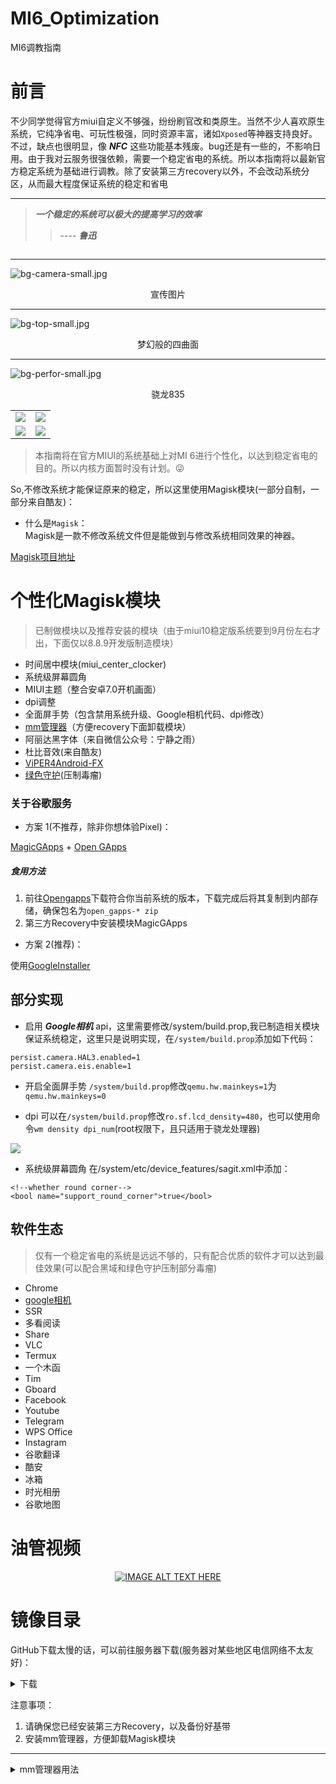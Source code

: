 # MI6_Optimization
MI6调教指南

# 前言
不少同学觉得官方miui自定义不够强，纷纷刷官改和类原生。当然不少人喜欢原生系统，它纯净省电、可玩性极强，同时资源丰富，诸如` Xposed `等神器支持良好。不过，缺点也很明显，像 ***NFC*** 这些功能基本残废。bug还是有一些的，不影响日用。由于我对云服务很强依赖，需要一个稳定省电的系统。所以本指南将以最新官方稳定系统为基础进行调教。除了安装第三方recovery以外，不会改动系统分区，从而最大程度保证系统的稳定和省电

---


> ***一个稳定的系统可以极大的提高学习的效率***
>> ---- ***鲁迅***

> ~~~帮我压好鲁迅的棺材盖😳🤪~~~
--- 


![bg-camera-small.jpg](https://i.loli.net/2018/08/15/5b7435e9a260b.jpg)
<div align=center><a>宣传图片</a></div>    

--- 
![bg-top-small.jpg](https://i.loli.net/2018/08/15/5b7435e988976.jpg)

<div align=center><a>梦幻般的四曲面</a></div>    

--- 
![bg-perfor-small.jpg](https://i.loli.net/2018/08/15/5b7435e98718a.jpg)

<div align=center><a>骁龙835</a></div>    

<table>
<tr>
   <td><img src="https://i.loli.net/2018/08/17/5b7620d502033.jpg"></td>
   <td><img src="https://i.loli.net/2018/08/17/5b7620d52bc1c.jpg"></td>
</tr>
<tr>
   <td><img src="https://i.loli.net/2018/08/17/5b7620d5361d7.jpg"></td>
   <td><img src="https://i.loli.net/2018/08/15/5b7435e9266eb.jpg"></td>
</tr>
</table>

> 本指南将在官方MIUI的系统基础上对MI 6进行个性化，以达到稳定省电的目的。所以内核方面暂时没有计划。😜


So,不修改系统才能保证原来的稳定，所以这里使用Magisk模块(一部分自制，一部分来自酷友)：

- 什么是` Magisk `：   
Magisk是一款不修改系统文件但是能做到与修改系统相同效果的神器。

[Magisk项目地址](https://github.com/topjohnwu/Magisk)

# 个性化Magisk模块
> 已制做模块以及推荐安装的模块（由于miui10稳定版系统要到9月份左右才出，下面仅以8.8.9开发版制造模块）


- 时间居中模块(miui_center_clocker)
- 系统级屏幕圆角
- MIUI主题（整合安卓7.0开机画面）
- dpi调整
- 全面屏手势（包含禁用系统升级、Google相机代码、dpi修改）
- [mm管理器](https://github.com/Magisk-Modules-Repo/Magisk-Manager-for-Recovery-Mode)（方便recovery下面卸载模块）
- 阿丽达黑字体（来自微信公众号：宁静之雨）
- 杜比音效(来自酷友)
- [ViPER4Android-FX](https://github.com/Magisk-Modules-Repo/ViPER4Android-FX)
- [绿色守护](https://github.com/Magisk-Modules-Repo/Greenify4Magisk)(压制毒瘤)

### 关于谷歌服务
- 方案 1(不推荐，除非你想体验Pixel)：

[MagicGApps](https://github.com/Magisk-Modules-Repo/MagicGApps) + [Open GApps](https://github.com/opengapps/opengapps)

##### 食用方法
1. 前往[Opengapps](http://opengapps.org/)下载符合你当前系统的版本，下载完成后将其复制到内部存储，确保包名为` open_gapps-* zip `
2. 第三方Recovery中安装模块MagicGApps


- 方案 2(推荐)：

使用[GoogleInstaller](//googleinstaller.org)

## 部分实现
- 启用 ***Google相机*** api，这里需要修改/system/build.prop,我已制造相关模块保证系统稳定，这里只是说明实现，在` /system/build.prop `添加如下代码：

```
persist.camera.HAL3.enabled=1
persist.camera.eis.enable=1
```
- 开启全面屏手势
` /system/build.prop `修改` qemu.hw.mainkeys=1 `为` qemu.hw.mainkeys=0 `

- dpi
可以在` /system/build.prop `修改` ro.sf.lcd_density=480 `，也可以使用命令` wm density dpi_num `(root权限下，且只适用于骁龙处理器)

![](https://www.youtube.com/watch?v=y4oQiD3MoMM)

- 系统级屏幕圆角
在/system/etc/device_features/sagit.xml中添加：

```
<!--whether round corner--> 
<bool name="support_round_corner">true</bool>
```

## 软件生态
> 仅有一个稳定省电的系统是远远不够的，只有配合优质的软件才可以达到最佳效果(可以配合黑域和绿色守护压制部分毒瘤)

- Chrome
- [google相机](//www.celsoazevedo.com/files/android/google-camera/)
- SSR
- 多看阅读
- Share
- VLC
- Termux
- 一个木函
- Tim
- Gboard
- Facebook
- Youtube
- Telegram
- WPS Office
- Instagram
- 谷歌翻译
- 酷安
- 冰箱
- 时光相册
- 谷歌地图

# 油管视频
<div align=center>
   
[![IMAGE ALT TEXT HERE](http://img.youtube.com/vi/y4oQiD3MoMM/0.jpg)](http://www.youtube.com/watch?v=y4oQiD3MoMM)

</div>


# 镜像目录

GitHub下载太慢的话，可以前往服务器下载(服务器对某些地区电信网络不太友好)：  

<details><summary>下载</summary><a href="//file.ourfor.top">目录</a></details>

注意事项：
1. 请确保您已经安装第三方Recovery，以及备份好基带
2. 安装mm管理器，方便卸载Magisk模块
--- 

<details>
   <summary>mm管理器用法</summary>
   
   1.重启进入Recovery，打开  ***Terminal***   
   
   2.执行` cd /data/media `
   
   3.使用` ./mm `来使用mm管理器
   
</details>  
 
